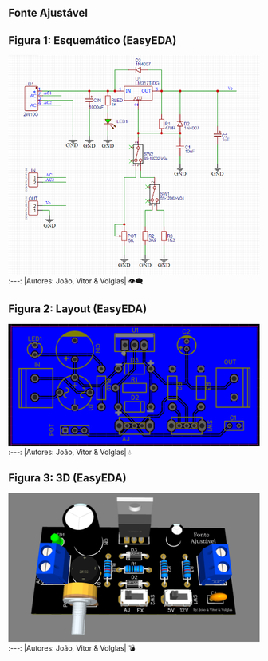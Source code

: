 ## Fonte Ajustável
## Figura 1: Esquemático (EasyEDA) 
![Fonte Ajustavel](https://github.com/Jhony2006/Fonte-Ajustavel/blob/main/Esquem%C3%A1tico.png?raw=true)
:---:
|Autores: João, Vitor & Volglas|
👁‍🗨
## Figura 2: Layout (EasyEDA)
![](https://github.com/Jhony2006/Fonte-Ajustavel/blob/main/Plano%20de%20Terra.PNG?raw=true)
:---:
|Autores: João, Vitor & Volglas|
💧
## Figura 3: 3D (EasyEDA)
![](https://github.com/Jhony2006/Fonte-Ajustavel/blob/main/3D.png?raw=true)
:---:
|Autores: João, Vitor & Volglas|
💣
